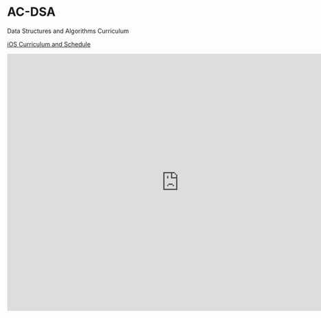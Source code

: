 # AC-DSA
Data Structures and Algorithms Curriculum

[iOS Curriculum and Schedule](https://docs.google.com/document/d/1mdMUHAD_PwUDIzfxEkZoLi8C7_g0Wp3quH7Q-qT-hx8/edit?usp=sharing)

<iframe src="https://calendar.google.com/calendar/embed?src=accesscode%40c4q.nyc&ctz=America/New_York" style="border: 0" width="800" height="600" frameborder="0" scrolling="no"></iframe>
